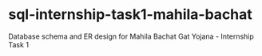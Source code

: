 # sql-internship-task1-mahila-bachat
Database schema and ER design for Mahila Bachat Gat Yojana - Internship Task 1
